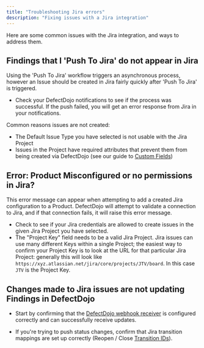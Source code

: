 ```yaml
---
title: "Troubleshooting Jira errors"
description: "Fixing issues with a Jira integration"
---
```


Here are some common issues with the Jira integration, and ways to address them.

## Findings that I 'Push To Jira' do not appear in Jira
Using the 'Push To Jira' workflow triggers an asynchronous process, however an Issue should be created in Jira fairly quickly after 'Push To Jira' is triggered.

* Check your DefectDojo notifications to see if the process was successful.  If the push failed, you will get an error response from Jira in your notifications.

Common reasons issues are not created:
* The Default Issue Type you have selected is not usable with the Jira Project
* Issues in the Project have required attributes that prevent them from being created via DefectDojo (see our guide to [Custom Fields](../using_custom_fields/))


## Error: Product Misconfigured or no permissions in Jira?

This error message can appear when attempting to add a created Jira configuration to a Product.  DefectDojo will attempt to validate a connection to Jira, and if that connection fails, it will raise this error message.

* Check to see if your Jira credentials are allowed to create issues in the given Jira Project you have selected.
* The "Project Key" field needs to be a valid Jira Project. Jira issues can use many different Keys within a single Project; the easiest way to confirm your Project Key is to look at the URL for that particular Jira Project: generally this will look like `https://xyz.atlassian.net/jira/core/projects/JTV/board`.  In this case `JTV` is the Project Key.

## Changes made to Jira issues are not updating Findings in DefectDojo

* Start by confirming that the [DefectDojo webhook receiver](../connect_to_jira/#configure-bidirectional-sync-jira-webhook) is configured correctly and can successfully receive updates.

* If you're trying to push status changes, confirm that Jira transition mappings are set up correctly (Reopen / Close [Transition IDs](../connect_to_jira/#configure-bidirectional-sync-jira-webhook)).